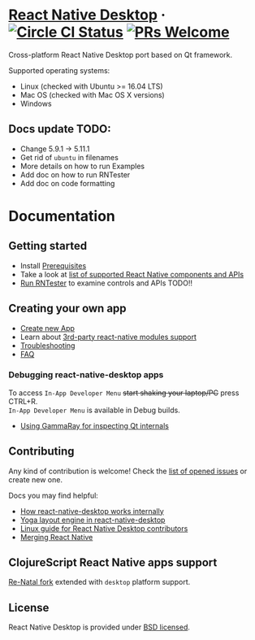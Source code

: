 # [React Native Desktop](https://github.com/status-im/react-native-desktop) &middot; [![Circle CI Status](https://circleci.com/gh/status-im/react-native-desktop.svg?style=shield)](https://circleci.com/gh/status-im/react-native-desktop) [![PRs Welcome](https://img.shields.io/badge/PRs-welcome-brightgreen.svg)](https://github.com/status-im/react-native-desktop/issues)


Cross-platform React Native Desktop port based on Qt framework.

Supported operating systems:
- Linux (checked with Ubuntu >= 16.04 LTS)
- Mac OS (checked with Mac OS X versions)
- Windows


<!-- ## Table of contents
- [Getting Started](#getting-started)
- [Documentation](#documentation)
- [License](#license) -->

## Docs update TODO:
- Change 5.9.1 -> 5.11.1
- Get rid of `ubuntu` in filenames
- More details on how to run Examples
- Add doc on how to run RNTester
- Add doc on code formatting

# Documentation
## Getting started

- Install [Prerequisites](docs/InstallPrerequisites.md)
- Take a look at [list of supported React Native components and APIs](docs/ComponentsSupport.md)
- [Run RNTester](docs/RunRNTester.md) to examine controls and APIs TODO!!


## Creating your own app
- [Create new App](docs/CreateNewApp.md)
- Learn about [3rd-party react-native modules support](docs/NativeModulesSupport.md)
- [Troubleshooting](docs/Troubleshooting.md)
- [FAQ](#docs/FAQ.md)


### Debugging react-native-desktop apps

To access `In-App Developer Menu` ~~start shaking your laptop/PC~~ press CTRL+R.  
`In-App Developer Menu` is available in Debug builds.
- [Using GammaRay for inspecting Qt internals](docs/InspectAppWithGammaRay.md)


## Contributing
Any kind of contribution is welcome! Check the [list of opened issues](https://github.com/status-im/react-native-desktop/issues) or create new one.

Docs you may find helpful:

- [How react-native-desktop works internally](docs/HowRNDesktopAppWorks.md)
- [Yoga layout engine in react-native-desktop](docs/YogaLayoutEngine.md)
- [Linux guide for React Native Desktop contributors](docs/ContributorEnvSetup.md)
- [Merging React Native](#docs/MergingReactNative.md)


## ClojureScript React Native apps support

[Re-Natal fork](https://github.com/status-im/re-natal.git) extended with `desktop` platform support.


## License

React Native Desktop is provided under [BSD licensed](./LICENSE).
